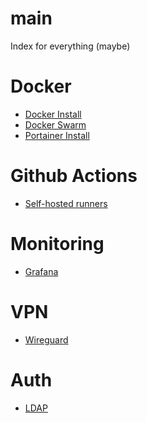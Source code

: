 <head>
  <link rel="shortcut icon" type="image/png" href="favicon.png?">
</head>

# main
Index for everything (maybe)

# Docker
- [Docker Install](/tutorials/setup/docker.md)
- [Docker Swarm](/tutorials/setup/docker-swarm.md)
- [Portainer Install](/tutorials/setup/portainer.md)

# Github Actions
- [Self-hosted runners](/tutorials/setup/github-runner.md)

# Monitoring
- [Grafana](/tutorials/setup/grafana.md)

# VPN
- [Wireguard](/tutorials/configuration/wireguard.md)

# Auth
- [LDAP](/tutorials/setup/ldap.md)
